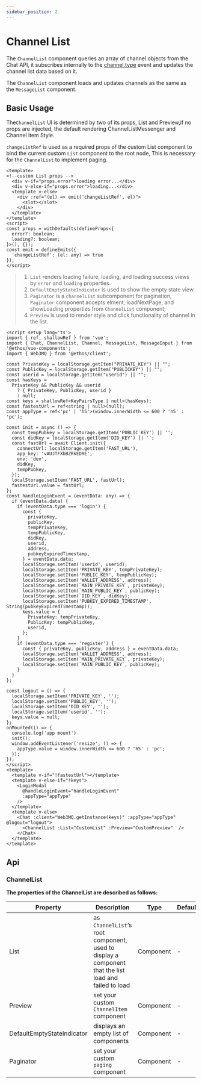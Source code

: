 ```yaml
---
sidebar_position: 2
---
```


# Channel List

The `ChannelList` component queries an array of channel objects from the Chat API, it subscribes internally to the [channel.type](/docs/Ethos-SDK/JS-SDK/eventCenter/#eventList) event and updates the channel list data based on it.

The `ChannelList` component loads and updates channels as the same as the `MessageList` component.

## Basic Usage

The`ChannelList` UI is determined by two of its props, List and Preview,if no props are injected, the default rendering ChannelListMessenger and Channel item Style.

`changeListRef` is used as a required props of the custom List component to bind the current custom `List` component to the root node, This is necessary for the `ChannelList` to implement paging.
```vue
<template>
<!--custom List props -->
  <div v-if="props.error">loading error...</div>
  <div v-else-if="props.error">loading...</div>
  <template v-else>
    <div :ref="(el) => emit('changeListRef', el)">
      <slot></slot>
    </div>
  </template>
</template>
<script>
const props = withDefaults(defineProps<{
  error?: boolean;
  loading?: boolean;
}>(), {});
const emit = defineEmits({
  'changeListRef': (el: any) => true
});
</script>
```

> 1. `List` renders loading failure, loading, and loading success views by `error` and `loading` properties.
> 2. `DefaultEmptyStateIndicator` is used to show the empty state view.
> 3. `Paginator` is a `channelList` subcomponent for pagination, `Paginator` component accepts elment, loadNextPage, and showLoading properties from `ChannelList` component;
> 4. `Preview` is used to render style and click functionality of channel in the list.

```vue
<script setup lang='ts'>
import { ref, shallowRef } from 'vue';
import { Chat, ChannelList, Channel, MessageList, MessageInput } from '@ethos/vue-components';
import { Web3MQ } from '@ethos/client';

const PrivateKey = localStorage.getItem("PRIVATE_KEY") || "";
const PublicKey = localStorage.getItem("PUBLICKEY") || "";
const userid = localStorage.getItem("userid") || "";
const hasKeys =
  PrivateKey && PublicKey && userid
    ? { PrivateKey, PublicKey, userid }
    : null;
const keys = shallowRef<KeyPairsType | null>(hasKeys);
const fastestUrl = ref<string | null>(null);
const appType = ref<'pc' | 'h5'>(window.innerWidth <= 600 ? 'h5' : 'pc');

const init = async () => {
  const tempPubkey = localStorage.getItem('PUBLIC_KEY') || '';
  const didKey = localStorage.getItem('DID_KEY') || '';
  const fastUrl = await Client.init({
    connectUrl: localStorage.getItem('FAST_URL'),
    app_key: 'vAUJTFXbBZRkEDRE',
    env: 'dev',
    didKey,
    tempPubkey,
  });
  localStorage.setItem('FAST_URL', fastUrl);
  fastestUrl.value = fastUrl;
};
const handleLoginEvent = (eventData: any) => {
  if (eventData.data) {
    if (eventData.type === 'login') {
      const {
        privateKey,
        publicKey,
        tempPrivateKey,
        tempPublicKey,
        didKey,
        userid,
        address,
        pubkeyExpiredTimestamp,
      } = eventData.data;
      localStorage.setItem('userid', userid);
      localStorage.setItem('PRIVATE_KEY', tempPrivateKey);
      localStorage.setItem('PUBLIC_KEY', tempPublicKey);
      localStorage.setItem('WALLET_ADDRESS', address);
      localStorage.setItem(`MAIN_PRIVATE_KEY`, privateKey);
      localStorage.setItem(`MAIN_PUBLIC_KEY`, publicKey);
      localStorage.setItem(`DID_KEY`, didKey);
      localStorage.setItem('PUBKEY_EXPIRED_TIMESTAMP', String(pubkeyExpiredTimestamp));
      keys.value = {
        PrivateKey: tempPrivateKey,
        PublicKey: tempPublicKey,
        userid,
      };
    }
    if (eventData.type === 'register') {
      const { privateKey, publicKey, address } = eventData.data;
      localStorage.setItem('WALLET_ADDRESS', address);
      localStorage.setItem(`MAIN_PRIVATE_KEY`, privateKey);
      localStorage.setItem(`MAIN_PUBLIC_KEY`, publicKey);
    }
  }
};

const logout = () => {
  localStorage.setItem('PRIVATE_KEY', '');
  localStorage.setItem('PUBLIC_KEY', '');
  localStorage.setItem('DID_KEY', '');
  localStorage.setItem('userid', '');
  keys.value = null;
};
onMounted(() => {
  console.log('app mount')
  init();
  window.addEventListener('resize', () => {
    appType.value = window.innerWidth <= 600 ? 'h5' : 'pc';
  });
});
</script>
<template>
  <template v-if="!fastestUrl"></template>
  <template v-else-if="!keys">
    <LoginModal
      @handleLoginEvent="handleLoginEvent"
      :appType="appType"
    />
  </template>
  <template v-else>
    <Chat :client="Web3MQ.getInstance(keys)" :appType="appType" @logout="logout">
      <ChannelList :List="CustomList" :Preview="CustomPreview"  />
    </Chat>
  </template>
</template>
```

## Api
### ChannelList
**The properties of the ChannelList are described as follows:**

| Property                   | Description                                                                                          | Type      | Default | required |
| -------------------------- | ---------------------------------------------------------------------------------------------------- | --------- | ------- | -------- |
| List                       | as `ChannelList`‘s root component, used to display a component that the list load and failed to load | Component |   -     |  false   |
| Preview                    | set your custom `ChannelItem` component                                                              | Component |   -     |  false   |
| DefaultEmptyStateIndicator | displays an empty list of components                                                                 | Component |   -     |  false   |
| Paginator                  | set your custom `paging` component                                                                   | Component |   -     |  false   |

